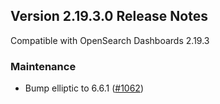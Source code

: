 ## Version 2.19.3.0 Release Notes

Compatible with OpenSearch Dashboards 2.19.3


### Maintenance
* Bump elliptic to 6.6.1 ([#1062](https://github.com/opensearch-project/anomaly-detection-dashboards-plugin/pull/1062))